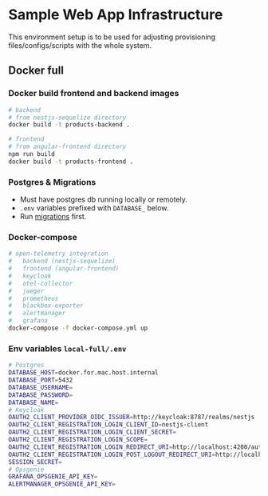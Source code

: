 # Sample Web App Infrastructure

This environment setup is to be used for adjusting provisioning files/configs/scripts with the whole system.

## Docker full

### Docker build frontend and backend images
```bash
# backend
# from nestjs-sequelize directory
docker build -t products-backend .

# frontend
# from angular-frontend directory
npm run build
docker build -t products-frontend .
```

### Postgres & Migrations
- Must have postgres db running locally or remotely. 
- `.env` variables prefixed with `DATABASE_` below.
- Run [migrations](migrations/README.md) first.

### Docker-compose
```bash
# open-telemetry integration
#   backend (nestjs-sequelize)
#   frontend (angular-frontend)
#   keycloak
#   otel-collector
#   jaeger
#   prometheus
#   blackbox-exporter
#   alertmanager
#   grafana
docker-compose -f docker-compose.yml up
```

### Env variables `local-full/.env`
```bash
# Postgres
DATABASE_HOST=docker.for.mac.host.internal
DATABASE_PORT=5432
DATABASE_USERNAME=
DATABASE_PASSWORD=
DATABASE_NAME=
# Keycloak
OAUTH2_CLIENT_PROVIDER_OIDC_ISSUER=http://keycloak:8787/realms/nestjs
OAUTH2_CLIENT_REGISTRATION_LOGIN_CLIENT_ID=nestjs-client
OAUTH2_CLIENT_REGISTRATION_LOGIN_CLIENT_SECRET=
OAUTH2_CLIENT_REGISTRATION_LOGIN_SCOPE=
OAUTH2_CLIENT_REGISTRATION_LOGIN_REDIRECT_URI=http://localhost:4200/auth/callback
OAUTH2_CLIENT_REGISTRATION_LOGIN_POST_LOGOUT_REDIRECT_URI=http://localhost:4200/
SESSION_SECRET=
# Opsgenie
GRAFANA_OPSGENIE_API_KEY=
ALERTMANAGER_OPSGENIE_API_KEY=
```
